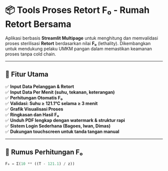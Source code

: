 # 📦 Tools Proses Retort F₀ - Rumah Retort Bersama

Aplikasi berbasis **Streamlit Multipage** untuk menghitung dan memvalidasi proses sterilisasi **Retort** berdasarkan nilai **F₀** (lethality). Dikembangkan untuk mendukung pelaku UMKM pangan dalam memastikan keamanan proses tanpa cold chain.

---

## 🔧 Fitur Utama

✅ **Input Data Pelanggan & Retort**  
✅ **Input Data Per Menit (suhu, tekanan, keterangan)**  
✅ **Perhitungan Otomatis F₀**  
✅ **Validasi: Suhu ≥ 121.1°C selama ≥ 3 menit**  
✅ **Grafik Visualisasi Proses**  
✅ **Ringkasan dan Hasil F₀**  
✅ **Unduh PDF lengkap dengan watermark & struktur rapi**  
✅ **Sistem Login Sederhana (Bagoes, Iwan, Dimas)**  
✅ **Dukungan touchscreen untuk tanda tangan manual**  

---

## 🧮 Rumus Perhitungan F₀

```python
F₀ = Σ(10 ** ((T - 121.1) / z))
